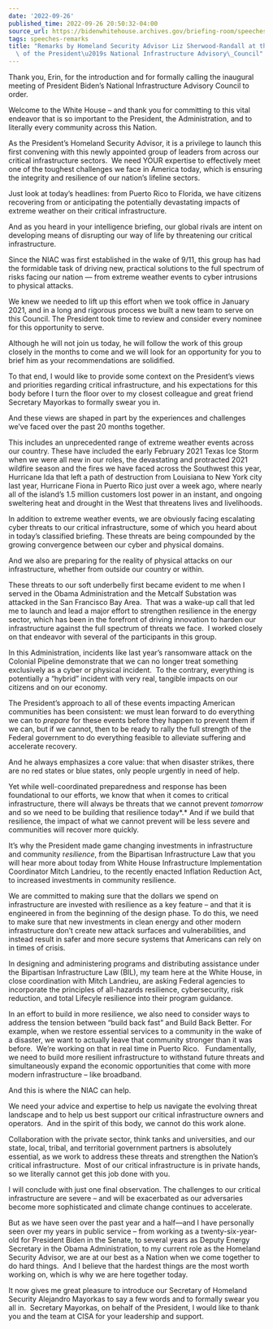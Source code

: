 ```yaml
---
date: '2022-09-26'
published_time: 2022-09-26 20:50:32-04:00
source_url: https://bidenwhitehouse.archives.gov/briefing-room/speeches-remarks/2022/09/26/remarks-by-homeland-security-advisor-liz-sherwood-randall-at-the-first-meeting-of-the-presidents-national-infrastructure-advisory-council/
tags: speeches-remarks
title: "Remarks by Homeland Security Advisor Liz Sherwood-Randall at the First Meeting\
  \ of the President\u2019s National Infrastructure Advisory\_Council"
---
```

 
Thank you, Erin, for the introduction and for formally calling the
inaugural meeting of President Biden’s National Infrastructure Advisory
Council to order.

Welcome to the White House – and thank you for committing to this vital
endeavor that is so important to the President, the Administration, and
to literally every community across this Nation.

As the President’s Homeland Security Advisor, it is a privilege to
launch this first convening with this newly appointed group of leaders
from across our critical infrastructure sectors.  We need YOUR expertise
to effectively meet one of the toughest challenges we face in America
today, which is ensuring the integrity and resilience of our nation’s
lifeline sectors. 

Just look at today’s headlines: from Puerto Rico to Florida, we have
citizens recovering from or anticipating the potentially devastating
impacts of extreme weather on their critical infrastructure. 

And as you heard in your intelligence briefing, our global rivals are
intent on developing means of disrupting our way of life by threatening
our critical infrastructure.

Since the NIAC was first established in the wake of 9/11, this group has
had the formidable task of driving new, practical solutions to the full
spectrum of risks facing our nation — from extreme weather events to
cyber intrusions to physical attacks. 

We knew we needed to lift up this effort when we took office in January
2021, and in a long and rigorous process we built a new team to serve on
this Council. The President took time to review and consider every
nominee for this opportunity to serve.

Although he will not join us today, he will follow the work of this
group closely in the months to come and we will look for an opportunity
for you to brief him as your recommendations are solidified.

To that end, I would like to provide some context on the President’s
views and priorities regarding critical infrastructure, and his
expectations for this body before I turn the floor over to my closest
colleague and great friend Secretary Mayorkas to formally swear you in.

And these views are shaped in part by the experiences and challenges
we’ve faced over the past 20 months together.

This includes an unprecedented range of extreme weather events across
our country. These have included the early February 2021 Texas Ice Storm
when we were all new in our roles, the devastating and protracted 2021
wildfire season and the fires we have faced across the Southwest this
year, Hurricane Ida that left a path of destruction from Louisiana to
New York city last year, Hurricane Fiona in Puerto Rico just over a week
ago, where nearly all of the island’s 1.5 million customers lost power
in an instant, and ongoing sweltering heat and drought in the West that
threatens lives and livelihoods. 

In addition to extreme weather events, we are obviously facing
escalating cyber threats to our critical infrastructure, some of which
you heard about in today’s classified briefing. These threats are being
compounded by the growing convergence between our cyber and physical
domains. 

And we also are preparing for the reality of physical attacks on our
infrastructure, whether from outside our country or within. 

These threats to our soft underbelly first became evident to me when I
served in the Obama Administration and the Metcalf Substation was
attacked in the San Francisco Bay Area.  That was a wake-up call that
led me to launch and lead a major effort to strengthen resilience in the
energy sector, which has been in the forefront of driving innovation to
harden our infrastructure against the full spectrum of threats we face. 
I worked closely on that endeavor with several of the participants in
this group.

In this Administration, incidents like last year’s ransomware attack on
the Colonial Pipeline demonstrate that we can no longer treat something
exclusively as a cyber or physical incident.  To the contrary,
everything is potentially a “hybrid” incident with very real, tangible
impacts on our citizens and on our economy.

The President’s approach to all of these events impacting American
communities has been consistent: we must lean forward to do everything
we can to *prepare* for these events before they happen to prevent them
if we can, but if we cannot, then to be ready to rally the full strength
of the Federal government to do everything feasible to alleviate
suffering and accelerate recovery.

And he always emphasizes a core value: that when disaster strikes, there
are no red states or blue states, only people urgently in need of help.

Yet while well-coordinated preparedness and response has been
foundational to our efforts, we know that when it comes to critical
infrastructure, there will always be threats that we cannot prevent
*tomorrow* and so we need to be building that resilience today*.* And if
we build that resilience, the impact of what we cannot prevent will be
less severe and communities will recover more quickly.

It’s why the President made game changing investments in infrastructure
and community r*esilience*, from the Bipartisan Infrastructure Law that
you will hear more about today from White House Infrastructure
Implementation Coordinator Mitch Landrieu, to the recently enacted
Inflation Reduction Act, to increased investments in community
resilience. 

We are committed to making sure that the dollars we spend on
infrastructure are invested with resilience as a key feature – and that
it is engineered in from the beginning of the design phase. To do this,
we need to make sure that new investments in clean energy and other
modern infrastructure don’t create new attack surfaces and
vulnerabilities, and instead result in safer and more secure systems
that Americans can rely on in times of crisis. 

In designing and administering programs and distributing assistance
under the Bipartisan Infrastructure Law (BIL), my team here at the White
House, in close coordination with Mitch Landrieu, are asking Federal
agencies to incorporate the principles of all-hazards resilience,
cybersecurity, risk reduction, and total Lifecyle resilience into their
program guidance.

In an effort to build in more resilience, we also need to consider ways
to address the tension between “build back fast” and Build Back Better.
For example, when we restore essential services to a community in the
wake of a disaster, we want to actually leave that community stronger
than it was before.  We’re working on that in real time in Puerto
Rico.   Fundamentally, we need to build more resilient infrastructure to
withstand future threats and simultaneously expand the economic
opportunities that come with more modern infrastructure – like
broadband.

And this is where the NIAC can help.

We need your advice and expertise to help us navigate the evolving
threat landscape and to help us best support our critical infrastructure
owners and operators.  And in the spirit of this body, we cannot do this
work alone. 

Collaboration with the private sector, think tanks and universities, and
our state, local, tribal, and territorial government partners is
absolutely essential, as we work to address these threats and strengthen
the Nation’s critical infrastructure.  Most of our critical
infrastructure is in private hands, so we literally cannot get this job
done with you.

I will conclude with just one final observation. The challenges to our
critical infrastructure are severe – and will be exacerbated as our
adversaries become more sophisticated and climate change continues to
accelerate. 

But as we have seen over the past year and a half—and I have personally
seen over my years in public service – from working as a
twenty-six-year-old for President Biden in the Senate, to several years
as Deputy Energy Secretary in the Obama Administration, to my current
role as the Homeland Security Advisor, we are at our best as a Nation
when we come together to do hard things.  And I believe that the hardest
things are the most worth working on, which is why we are here together
today.

It now gives me great pleasure to introduce our Secretary of Homeland
Security Alejandro Mayorkas to say a few words and to formally swear you
all in.  Secretary Mayorkas, on behalf of the President, I would like to
thank you and the team at CISA for your leadership and support.
